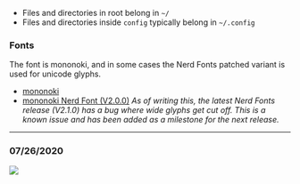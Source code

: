 * Files and directories in root belong in `~/`
* Files and directories inside `config` typically belong in `~/.config`

### Fonts
The font is mononoki, and in some cases the Nerd Fonts patched variant is used for unicode glyphs.
* [mononoki](https://madmalik.github.io/mononoki/)
* [mononoki Nerd Font (V2.0.0)](https://github.com/ryanoasis/nerd-fonts/releases/tag/v2.0.0)
        *As of writing this, the latest Nerd Fonts release (V2.1.0) has a bug where wide glyphs get cut off. This is a known issue and has been added as a milestone for the next release.*
---

### 07/26/2020
![](https://i.kot1er.me/screenshot.png)
